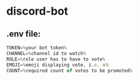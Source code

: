 # discord-bot

## .env file:
```js
TOKEN=%your bot token%
CHANNEL=%channel id to watch%
ROLE=%role user has to have to vote%
EMOJI=%emoji displaying vote, i.e. ➕%
COUNT=%required count of votes to be promoted%
```
